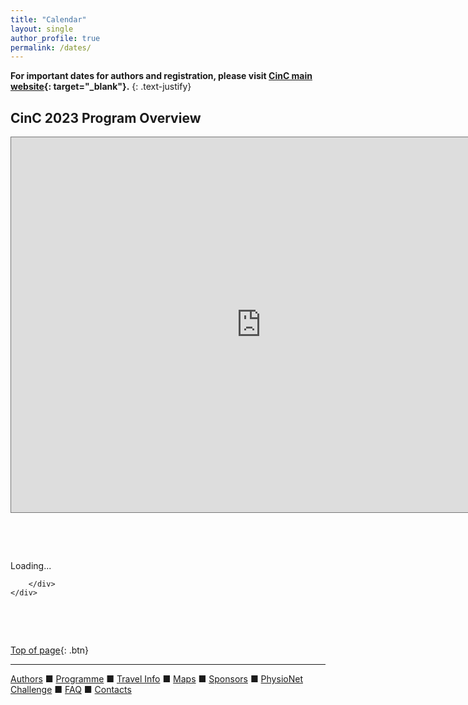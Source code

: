 ```yaml
---
title: "Calendar"
layout: single
author_profile: true
permalink: /dates/
---
```

<a name="top"></a>

**For important dates for authors and registration, please visit [CinC main website](https://cinc.org/inf_authors/){: target="_blank"}.** 
{: .text-justify}

## CinC 2023 Program Overview
<iframe src="https://calendar.google.com/calendar/embed?height=600&wkst=1&bgcolor=%23ffffff&ctz=America%2FNew_York&showTitle=0&showNav=0&showDate=20231001/20231031&showTabs=1&showCalendars=0&mode=AGENDA&src=Y18wYzc3YjI2ODhlZmRiY2Q4MDdmZjc5YjY2YTU3ZGNlZTExYTk2MDc0NDE3MmU3YjkwM2MxNDFiNzNlNDA0MjEyQGdyb3VwLmNhbGVuZGFyLmdvb2dsZS5jb20&color=%23D50000" style="border:solid 1px #777" width="800" height="600" frameborder="0" scrolling="no"></iframe>

&nbsp;

&nbsp;

<div>
  <div title="Whova event and conference app" id="whova-agendawidget">
  <p id="whova-loading">Loading...</p>
  </div>
 <script src="https://whova.com/static/frontend/xems/js/embed/embedagenda.js?eid=-YYNmmhtM7WFEzWuEal-N5VgMbsrpYQYDKE0bceFpXM%3D&host=https://whova.com" type="text/javascript"  id="embeded-agenda-script">
        </script>
 <div id="whova-wrap" class="whova-wrap-class">
            
        </div>
    </div>




&nbsp;

&nbsp;

[Top of page](#top){: .btn}

---
[Authors](../authors) &#9632; [Programme](../programme/) &#9632; [Travel Info](../travel/) &#9632; [Maps](../map) &#9632; [Sponsors](../sponsors/) &#9632; [PhysioNet Challenge](../challenge/) &#9632; [FAQ](../faq/) &#9632; [Contacts](../contact/)